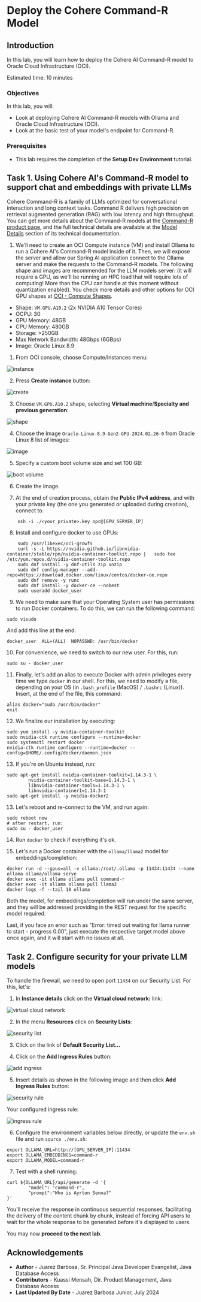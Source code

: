 # Deploy the Cohere Command-R Model

## Introduction

In this lab, you will learn how to deploy the Cohere AI Command-R model to Oracle Cloud Infrastructure (OCI).

Estimated time: 10 minutes

<!-- Watch the video below for a quick walk-through of the lab.

Mac:

[](youtube:xCVhmx7KAm8) -->

### Objectives

In this lab, you will:

- Look at deploying Cohere AI Command-R models with Ollama and Oracle Cloud Infrastructure (OCI).
- Look at the basic test of your model's endpoint for Command-R. 

### Prerequisites

* This lab requires the completion of the **Setup Dev Environment** tutorial.

## Task 1. Using Cohere AI's Command-R model to support chat and embeddings with private LLMs

Cohere Command-R is a family of LLMs optimized for conversational interaction and long context tasks. Command R delivers high precision on retrieval augmented generation (RAG) with low latency and high throughput. You can get more details about the Command-R models at the [Command-R product page](https://cohere.com/command), and the full technical details are available at the [Model Details](https://docs.cohere.com/docs/command-r) section of its technical documentation.

1. We'll need to create an OCI Compute instance (VM) and install Ollama to run a Cohere AI's Command-R model inside of it. Then, we will expose the server and allow our Spring AI application connect to the Ollama server and make the requests to the Command-R models. The following shape and images are recommended for the LLM models server: (it will require a GPU, as we'll be running an HPC load that will require lots of computing! More than the CPU can handle at this moment without quantization enabled). You check more details and other options for OCI GPU shapes at [OCI - Compute Shapes](https://docs.oracle.com/en-us/iaas/Content/Compute/References/computeshapes.htm).

- Shape: `VM.GPU.A10.2` (2x NVIDIA A10 Tensor Cores)
- OCPU: 30
- GPU Memory: 48GB
- CPU Memory: 480GB
- Storage: >250GB
- Max Network Bandwidth: 48Gbps (6GBps)
- Image: Oracle Linux 8.9

1. From OCI console, choose Compute/Instances menu:

![instance](images/instance.png "instance")

2. Press **Create instance** button:

![create](images/create.png "create instance")

3. Choose `VM.GPU.A10.2` shape, selecting **Virtual machine**/**Specialty and previous generation**:

![shape](images/shape.png "instance shape")

4. Choose the Image `Oracle-Linux-8.9-Gen2-GPU-2024.02.26-0` from Oracle Linux 8 list of images:

![image](images/image.png "image")

5. Specify a custom boot volume size and set 100 GB:

![boot volume](images/bootvolume.png "boot volume")

6. Create the image.

7. At the end of creation process, obtain the **Public IPv4 address**, and with your private key (the one you generated or uploaded during creation), connect to:

```
    ssh -i ./<your_private>.key opc@[GPU_SERVER_IP]
```

8. Install and configure docker to use GPUs:

```
    sudo /usr/libexec/oci-growfs
    curl -s -L https://nvidia.github.io/libnvidia-container/stable/rpm/nvidia-container-toolkit.repo |   sudo tee /etc/yum.repos.d/nvidia-container-toolkit.repo
    sudo dnf install -y dnf-utils zip unzip
    sudo dnf config-manager --add-repo=https://download.docker.com/linux/centos/docker-ce.repo
    sudo dnf remove -y runc
    sudo dnf install -y docker-ce --nobest
    sudo useradd docker_user
```

9. We need to make sure that your Operating System user has permissions to run Docker containers. To do this, we can run the following command:

```
sudo visudo
```

And add this line at the end:

```
docker_user  ALL=(ALL)  NOPASSWD: /usr/bin/docker
```

10. For convenience, we need to switch to our new user. For this, run:

```
sudo su - docker_user
```

11. Finally, let's add an alias to execute Docker with admin privileges every time we type `docker` in our shell. For this, we need to modify a file, depending on your OS (in `.bash_profile` (MacOS) / `.bashrc` (Linux)). Insert, at the end of the file, this command:

```
alias docker="sudo /usr/bin/docker"
exit
```

12. We finalize our installation by executing:

```
sudo yum install -y nvidia-container-toolkit
sudo nvidia-ctk runtime configure --runtime=docker
sudo systemctl restart docker
nvidia-ctk runtime configure --runtime=docker --config=$HOME/.config/docker/daemon.json
```

13. If you're on Ubuntu instead, run:

```
sudo apt-get install nvidia-container-toolkit=1.14.3-1 \
        nvidia-container-toolkit-base=1.14.3-1 \
        libnvidia-container-tools=1.14.3-1 \
        libnvidia-container1=1.14.3-1
sudo apt-get install -y nvidia-docker2
```

13. Let's reboot and re-connect to the VM, and run again:

```
sudo reboot now
# after restart, run:
sudo su - docker_user
```

14. Run `docker` to check if everything it's ok.

15. Let's run a Docker container with the `ollama/llama2` model for embeddings/completion:

```
docker run -d --gpus=all -v ollama:/root/.ollama -p 11434:11434 --name ollama ollama/ollama serve
docker exec -it ollama ollama pull command-r
docker exec -it ollama ollama pull llama3
docker logs -f --tail 10 ollama
```

Both the model, for embeddings/completion will run under the same server, and they will be addressed providing in the REST request for the specific model required.

Last, if you face an error such as "Error: timed out waiting for llama runner to start - progress 0.00", just execute the respective target model above once again, and it will start with no issues at all.

## Task 2. Configure security for your private LLM models

To handle the firewall, we need to open port `11434` on our Security List. For this, let's:

1. In **Instance details** click on the **Virtual cloud network:** link:

![virtual cloud network](images/vcn.png "virtual cloud network")

2. In the menu **Resources** click on **Security Lists**:

![security list](images/securitylist.png "security list")

3. Click on the link of **Default Security List...**

4. Click on the **Add Ingress Rules** button:

![add ingress](images/addIngress.png "add ingress")

5. Insert details as shown in the following image and then click **Add Ingress Rules** button:

![security rule](images/rule.png "security rule")

Your configured ingress rule:

![ingress rule](images/ingress-rule.png "ingress rule")

6. Configure the environment variables below directly, or update the `env.sh` file and run `source ./env.sh`:

```
export OLLAMA_URL=http://[GPU_SERVER_IP]:11434
export OLLAMA_EMBEDDINGS=command-r
export OLLAMA_MODEL=command-r
```


7. Test with a shell running:

```
curl ${OLLAMA_URL}/api/generate -d '{
        "model": "command-r",
        "prompt":"Who is Ayrton Senna?"
}'
```

You'll receive the response in continuous sequential responses, facilitating the delivery of the content chunk by chunk, instead of forcing API users to wait for the whole response to be generated before it's displayed to users.

You may now **proceed to the next lab**.

## Acknowledgements

* **Author** - Juarez Barbosa, Sr. Principal Java Developer Evangelist, Java Database Access
* **Contributors** - Kuassi Mensah, Dir. Product Management, Java Database Access
* **Last Updated By Date** - Juarez Barbosa Junior, July 2024